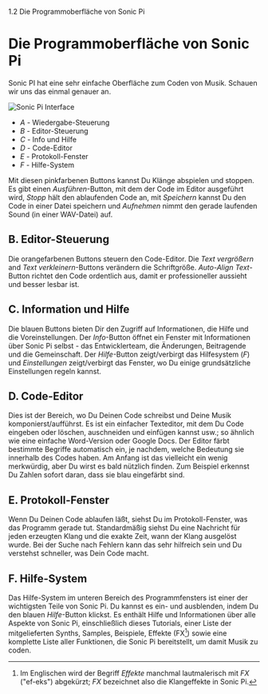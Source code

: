 1.2 Die Programmoberfläche von Sonic Pi

# Die Programmoberfläche von Sonic Pi

Sonic PI hat eine sehr einfache Oberfläche zum Coden von Musik. Schauen 
wir uns das einmal genauer an.

![Sonic Pi Interface](:/images/tutorial/GUI.png)


* *A* - Wiedergabe-Steuerung
* *B* - Editor-Steuerung
* *C* - Info und Hilfe
* *D* - Code-Editor
* *E* - Protokoll-Fenster
* *F* - Hilfe-System

Mit diesen pinkfarbenen Buttons kannst Du Klänge abspielen und stoppen. 
Es gibt einen *Ausführen*-Button, mit dem der Code im Editor ausgeführt 
wird, *Stopp* hält den ablaufenden Code an, mit *Speichern* kannst Du 
den Code in einer Datei speichern und *Aufnehmen* nimmt den gerade 
laufenden Sound (in einer WAV-Datei) auf.

## B. Editor-Steuerung

Die orangefarbenen Buttons steuern den Code-Editor. Die *Text 
vergrößern* and *Text verkleinern*-Buttons verändern die Schriftgröße.
*Auto-Align Text*-Button richtet den Code ordentlich aus, damit er
professioneller aussieht und besser lesbar ist.

## C. Information und Hilfe

Die blauen Buttons bieten Dir den Zugriff auf Informationen, die Hilfe 
und die Voreinstellungen. Der *Info*-Button öffnet ein Fenster mit 
Informationen über Sonic Pi selbst - das Entwicklerteam, die 
Änderungen, Beitragende und die Gemeinschaft. Der *Hilfe*-Button 
zeigt/verbirgt das Hilfesystem (*F*) und *Einstellungen* 
zeigt/verbirgt das Fenster, wo Du einige grundsätzliche Einstellungen 
regeln kannst.

## D. Code-Editor

Dies ist der Bereich, wo Du Deinen Code schreibst und Deine Musik 
komponierst/aufführst. Es ist ein einfacher Texteditor, mit dem Du Code 
eingeben oder löschen, auschneiden und einfügen kannst usw.; so ähnlich 
wie eine einfache Word-Version oder Google Docs. Der Editor färbt 
bestimmte Begriffe automatisch ein, je nachdem, welche Bedeutung sie 
innerhalb des Codes haben. Am Anfang ist das vielleicht ein wenig 
merkwürdig, aber Du wirst es bald nützlich finden. Zum Beispiel erkennst
Du Zahlen sofort daran, dass sie blau eingefärbt sind.

## E. Protokoll-Fenster

Wenn Du Deinen Code ablaufen läßt, siehst Du im Protokoll-Fenster, was 
das Programm gerade tut. Standardmäßig siehst Du eine Nachricht für 
jeden erzeugten Klang und die exakte Zeit, wann der Klang ausgelöst 
wurde. Bei der Suche nach Fehlern kann das sehr hilfreich sein und
Du verstehst schneller, was Dein Code macht.

## F. Hilfe-System

Das Hilfe-System im unteren Bereich des Programmfensters ist einer der 
wichtigsten Teile von Sonic Pi. Du kannst es ein- und ausblenden, indem 
Du den blauen *Hilfe*-Button klickst. Es enthält Hilfe und 
Informationen über alle Aspekte von Sonic Pi, einschließlich dieses 
Tutorials, einer Liste der mitgelieferten Synths, Samples, Beispiele, 
Effekte (FX[^1]) sowie eine komplette Liste aller Funktionen, die Sonic 
Pi bereitstellt, um damit Musik zu coden.

[^1]: Im Englischen wird der Begriff *Effekte* manchmal lautmalerisch
    mit *FX* ("ef-eks") abgekürzt; *FX* bezeichnet also die
    Klangeffekte in Sonic Pi.
